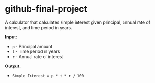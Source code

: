 # github-final-project
A calculator that calculates simple interest given principal, annual rate of interest, and time period in years.

**Input:**
- `p` - Principal amount  
- `t` - Time period in years  
- `r` - Annual rate of interest  

**Output:**
- `Simple Interest = p * t * r / 100`
